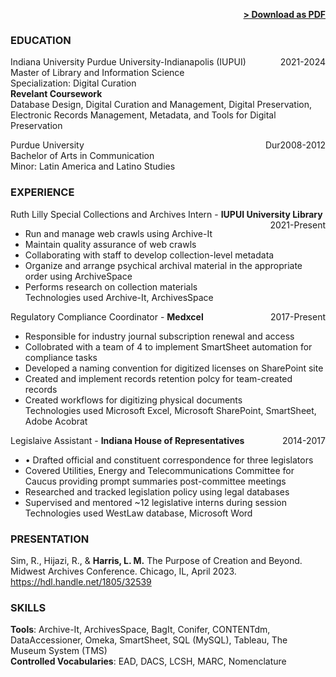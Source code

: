 <span style="float: right; "><a href="{{ '/assets/resume.pdf' | prepend: site.baseurl }}"><strong>> Download as PDF</strong></a> </span>
<br>

### EDUCATION

Indiana University Purdue University-Indianapolis (IUPUI) <span style="float: right; ">2021-2024</span>  
Master of Library and Information Science  
Specialization: Digital Curation  
**Revelant Coursework**  
Database Design, Digital Curation and Management, Digital Preservation, Electronic Records Management, Metadata, and Tools for Digital Preservation  
 
Purdue University <span style="float: right; ">Dur2008-2012</span>  
Bachelor of Arts in Communication  
Minor: Latin America and Latino Studies 

### EXPERIENCE

Ruth Lilly Special Collections and Archives Intern - **IUPUI University Library** <span style="float: right; ">2021-Present</span>  
- Run and manage web crawls using Archive-It
- Maintain quality assurance of web crawls
- Collaborating with staff to develop collection-level metadata
- Organize and arrange psychical archival material in the appropriate order using ArchiveSpace
- Performs research on collection materials  
Technologies used Archive-It, ArchivesSpace

Regulatory Compliance Coordinator - **Medxcel** <span style="float: right; ">2017-Present</span> 
-  Responsible for industry journal subscription renewal and access
- Collobrated with a team of 4 to implement SmartSheet automation for compliance tasks
- Developed a naming convention for digitized licenses on SharePoint site
- Created and implement records retention polcy for team-created records
- Created workflows for digitizing physical documents  
Technologies used Microsoft Excel, Microsoft SharePoint, SmartSheet, Adobe Acobrat  

Legislaive Assistant - **Indiana House of Representatives** <span style="float: right; ">2014-2017</span>  
- •	Drafted official and constituent correspondence for three legislators 
- Covered Utilities, Energy and Telecommunications Committee for Caucus providing prompt summaries post-committee meetings 
- Researched and tracked legislation policy using legal databases
- Supervised and mentored ~12 legislative interns during session  
Technologies used WestLaw database, Microsoft Word  

### PRESENTATION  
Sim, R., Hijazi, R., & **Harris, L. M.**  The Purpose of Creation and Beyond. Midwest Archives Conference. Chicago, IL, April 2023. <https://hdl.handle.net/1805/32539>



### SKILLS
**Tools**: Archive-It, ArchivesSpace, BagIt, Conifer, CONTENTdm, DataAccessioner, Omeka, SmartSheet, SQL (MySQL), Tableau, The Museum System (TMS)  
**Controlled Vocabularies**: EAD, DACS, LCSH, MARC, Nomenclature